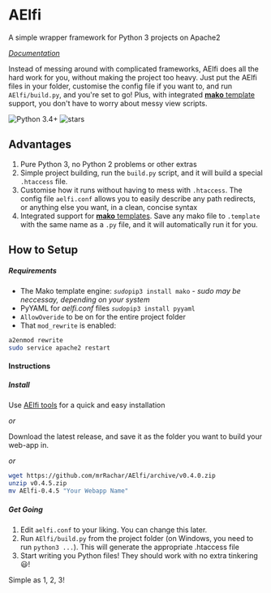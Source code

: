 # AElfi
A simple wrapper framework for Python 3 projects on Apache2

*[Documentation](AElfi/docs/main.md)*

Instead of messing around with complicated frameworks, AElfi does all the hard work for you, without making the project too heavy. Just put the AElfi files in your folder, customise the config file if you want to, and run `AElfi/build.py`, and you're set to go! Plus, with integrated [**mako** template](http://www.makotemplates.org/) support, you don't have to worry about messy view scripts.

![Python 3.4+](https://img.shields.io/badge/python-3.4%2B-blue.svg "Fully working, probably can work with lower versions")
![stars](https://img.shields.io/github/stars/mrRachar/AElfi.svg "Low, very low")

## Advantages

 1. Pure Python 3, no Python 2 problems or other extras
 2. Simple project building, run the `build.py` script, and it will build a special `.htaccess` file.
 3. Customise how it runs without having to mess with `.htaccess`. The config file `aelfi.conf` allows you to easily describe any path redirects, or anything else you want, in a clean, concise syntax
 4. Integrated support for [**mako** templates](http://www.makotemplates.org/). Save any mako file to `.template` with the same name as a `.py` file, and it will automatically run it for you.



## How to Setup
##### Requirements

- The Mako template engine: *`sudo`*`pip3 install mako` *- sudo may be neccessay, depending on your system*
- PyYAML for *aelfi.conf* files *`sudo`*`pip3 install pyyaml`
- `AllowOveride` to be on for the entire project folder
- That `mod_rewrite` is enabled:  
```bash
a2enmod rewrite
sudo service apache2 restart
```

#### Instructions
##### Install

Use [AElfi tools](https://github.com/mrRachar/AElfi-tools) for a quick and easy installation

   *or*
   
Download the latest release, and save it as the folder you want to build your web-app in.

   *or*
```bash
wget https://github.com/mrRachar/AElfi/archive/v0.4.0.zip
unzip v0.4.5.zip
mv AElfi-0.4.5 "Your Webapp Name"
```

##### Get Going
1. Edit `aelfi.conf` to your liking. You can change this later. 
2. Run `AElfi/build.py` from the project folder (on Windows, you need to run `python3 ...`). This will generate the appropriate .htaccess file
3. Start writing you Python files! They should work with no extra tinkering :smiley:!

Simple as 1, 2, 3!
